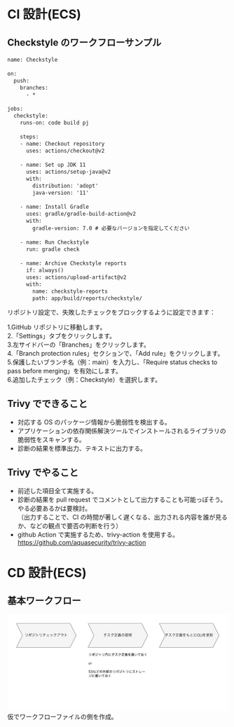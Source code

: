 # CI 設計(ECS)

## Checkstyle のワークフローサンプル

```
name: Checkstyle

on:
  push:
    branches:
      - *

jobs:
  checkstyle:
    runs-on: code build pj

    steps:
    - name: Checkout repository
      uses: actions/checkout@v2

    - name: Set up JDK 11
      uses: actions/setup-java@v2
      with:
        distribution: 'adopt'
        java-version: '11'

    - name: Install Gradle
      uses: gradle/gradle-build-action@v2
      with:
        gradle-version: 7.0 # 必要なバージョンを指定してください

    - name: Run Checkstyle
      run: gradle check

    - name: Archive Checkstyle reports
      if: always()
      uses: actions/upload-artifact@v2
      with:
        name: checkstyle-reports
        path: app/build/reports/checkstyle/
```

リポジトリ設定で、失敗したチェックをブロックするように設定できます：

1.GitHub リポジトリに移動します。  
2.「Settings」タブをクリックします。  
3.左サイドバーの「Branches」をクリックします。  
4.「Branch protection rules」セクションで、「Add rule」をクリックします。  
5.保護したいブランチ名（例：main）を入力し、「Require status checks to pass before merging」を有効にします。  
6.追加したチェック（例：Checkstyle）を選択します。

## Trivy でできること

- 対応する OS のパッケージ情報から脆弱性を検出する。
- アプリケーションの依存関係解決ツールでインストールされるライブラリの脆弱性をスキャンする。
- 診断の結果を標準出力、テキストに出力する。

## Trivy でやること

- 前述した項目全て実施する。
- 診断の結果を pull request でコメントとして出力することも可能っぽそう。やる必要あるかは要検討。  
  （出力することで、CI の時間が著しく遅くなる、出力される内容を誰が見るか、などの観点で要否の判断を行う）
- github Action で実施するため、trivy-action を使用する。  
  https://github.com/aquasecurity/trivy-action

# CD 設計(ECS)

## 基本ワークフロー

![基本ワークフロ](/image/基本ワークフロー.jpg)
仮でワークフローファイルの側を作成。
